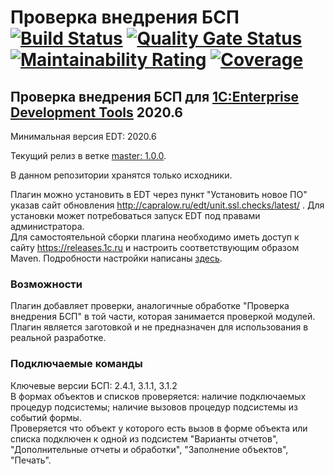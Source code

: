 ﻿# Проверка внедрения БСП [![Build Status](https://travis-ci.com/DoublesunRUS/ru.capralow.dt.ssl.checks.svg)](https://travis-ci.com/DoublesunRUS/ru.capralow.dt.ssl.checks) [![Quality Gate Status](https://sonarcloud.io/api/project_badges/measure?project=DoublesunRUS_ru.capralow.dt.ssl.checks&metric=alert_status)](https://sonarcloud.io/dashboard?id=DoublesunRUS_ru.capralow.dt.ssl.checks) [![Maintainability Rating](https://sonarcloud.io/api/project_badges/measure?project=DoublesunRUS_ru.capralow.dt.ssl.checks&metric=sqale_rating)](https://sonarcloud.io/dashboard?id=DoublesunRUS_ru.capralow.dt.ssl.checks) [![Coverage](https://sonarcloud.io/api/project_badges/measure?project=DoublesunRUS_ru.capralow.dt.ssl.checks&metric=coverage)](https://sonarcloud.io/dashboard?id=DoublesunRUS_ru.capralow.dt.ssl.checks)


## Проверка внедрения БСП для [1C:Enterprise Development Tools](http://v8.1c.ru/overview/IDE/) 2020.6

Минимальная версия EDT: 2020.6

Текущий релиз в ветке [master: 1.0.0](https://github.com/DoublesunRUS/ru.capralow.dt.ssl.checks/tree/master).<br>

В данном репозитории хранятся только исходники.<br>

Плагин можно установить в EDT через пункт "Установить новое ПО" указав сайт обновления http://capralow.ru/edt/unit.ssl.checks/latest/ . Для установки может потребоваться запуск EDT под правами администратора.<br>
Для самостоятельной сборки плагина необходимо иметь доступ к сайту https://releases.1c.ru и настроить соответствующим образом Maven. Подробности настройки написаны [здесь](https://github.com/1C-Company/dt-example-plugins/blob/master/simple-plugin/README.md).

### Возможности
Плагин добавляет проверки, аналогичные обработке "Проверка внедрения БСП" в той части, которая занимается проверкой модулей.<br>
Плагин является заготовкой и не предназначен для использования в реальной разработке.

### Подключаемые команды
Ключевые версии БСП: 2.4.1, 3.1.1, 3.1.2<br>
В формах объектов и списков проверяется: наличие подключаемых процедур подсистемы; наличие вызовов процедур подсистемы из событий формы.<br>
Проверяется что объект у которого есть вызов в форме объекта или списка подключен к одной из подсистем "Варианты отчетов", "Дополнительные отчеты и обработки", "Заполнение объектов", "Печать".